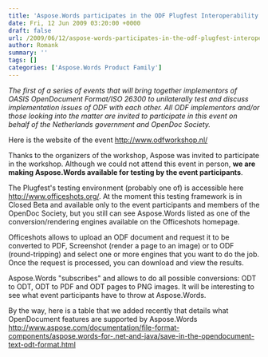 ```yaml
---
title: 'Aspose.Words participates in the ODF Plugfest Interoperability Workshop'
date: Fri, 12 Jun 2009 03:20:00 +0000
draft: false
url: /2009/06/12/aspose-words-participates-in-the-odf-plugfest-interoperability-workshop/
author: Romank
summary: ''
tags: []
categories: ['Aspose.Words Product Family']
---
```


_The first of a series of events that will bring together implementors of OASIS OpenDocument Format/ISO 26300 to unilaterally test and discuss implementation issues of ODF with each other. All ODF implementors and/or those looking into the matter are invited to participate in this event on behalf of the Netherlands government and OpenDoc Society._

Here is the website of the event http://www.odfworkshop.nl/

Thanks to the organizers of the workshop, Aspose was invited to participate in the workshop. Although we could not attend this event in person, **we are making Aspose.Words available for testing by the event participants**.

The Plugfest's testing environment (probably one of) is accessible here http://www.officeshots.org/. At the moment this testing framework is in Closed Beta and available only to the event participants and members of the OpenDoc Society, but you still can see Aspose.Words listed as one of the conversion/rendering engines available on the Officeshots homepage.

Officeshots allows to upload an ODF document and request it to be converted to PDF, Screenshot (render a page to an image) or to ODF (round-tripping) and select one or more engines that you want to do the job. Once the request is processed, you can download and view the results.

Aspose.Words "subscribes" and allows to do all possible conversions: ODT to ODT, ODT to PDF and ODT pages to PNG images. It will be interesting to see what event participants have to throw at Aspose.Words.

By the way, here is a table that we added recently that details what OpenDocument features are supported by Aspose.Words http://www.aspose.com/documentation/file-format-components/aspose.words-for-.net-and-java/save-in-the-opendocument-text-odt-format.html









